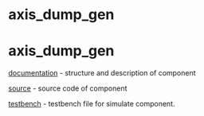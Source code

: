 # axis_dump_gen
# axis_dump_gen

[documentation](https://github.com/MasterPlayer/xilinx-vhdl/tree/master/axis_infrastructure/axis_dump_gen/documentation) - structure and description of component

[source](https://github.com/MasterPlayer/xilinx-vhdl/tree/master/axis_infrastructure/axis_dump_gen/source) - source code of component

[testbench](https://github.com/MasterPlayer/xilinx-vhdl/tree/master/axis_infrastructure/axis_dump_gen/testbench) - testbench file for simulate component. 